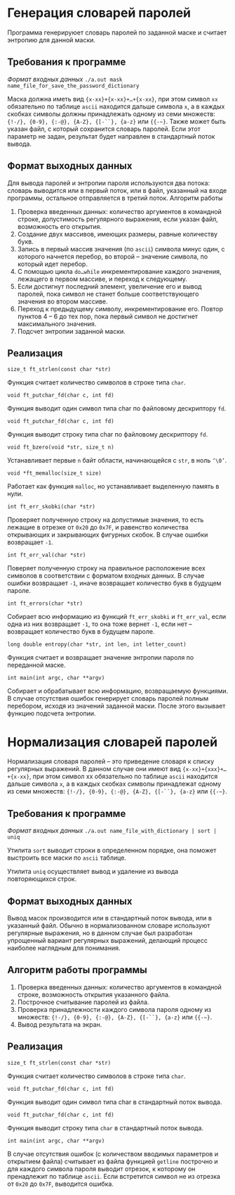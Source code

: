 # Генерация словарей паролей

Программа генерируюет словарь паролей по заданной маске и считает энтропию для данной маски.

## Требования к программе

*Формат входных данных*
`./a.out mask name_file_for_save_the_password_dictionary`

Маска должна иметь вид `{x-xx}+{x-xx}+…+{x-xx}`, при этом символ `xx`
обязательно по таблице `ascii` находится дальше символа `x`, а в каждых скобках
символы должны принадлежать одному из семи множеств: `{!-/}, {0-9}, {:-@},
{A-Z}, {[-``}, {a-z}` или `{{-~}`.
Также может быть указан файл, с который сохранится словарь паролей.
Если этот параметр не задан, результат будет направлен в стандартный поток
вывода.

## Формат выходных данных
Для вывода паролей и энтропии пароля используются два потока: словарь
выводится или в первый поток, или в файл, указанный на входе программы,
остальное отправляется в третий поток.
Алгоритм работы
1) Проверка введенных данных: количество аргументов в командной
строке, допустимость регулярного выражения, если указан файл,
возможность его открытия.
2) Создание двух массивов, имеющих размеры, равные количеству
букв.
3) Запись в первый массив значения (по `ascii`) символа минус один, с
которого начнется перебор, во второй – значение символа, по
который идет перебор.
4) С помощью цикла `do…while` инкрементирование каждого значения,
лежащего в первом массиве, и переход к следующему.
5) Если достигнут последний элемент, увеличение его и вывод
паролей, пока символ не станет больше соответствующего значения
во втором массиве.
6) Переход к предыдущему символу, инкрементирование его. Повтор
пунктов 4 – 6 до тех пор, пока первый символ не достигнет
максимального значения.
7) Подсчет энтропии заданной маски.

## Реализация

`size_t ft_strlen(const char *str)`

Функция считает количество символов в строке типа `char`.

`void ft_putchar_fd(char c, int fd)`

Функция выводит один символ типа char по файловому дескриптору `fd`.

`void ft_putchar_fd(char c, int fd)`

Функция выводит строку типа char по файловому дескриптору `fd`.

`void ft_bzero(void *str, size_t n)`

Устанавливает первые `n` байт области, начинающейся с `str`, в ноль `‘\0’`.

`void *ft_memalloc(size_t size)`

Работает как функция `malloc`, но устанавливает выделенную память в
нули.

`int ft_err_skobki(char *str)`

Проверяет полученную строку на допустимые значения, то есть лежащие
в отрезке от `0x20` до `0x7F`, и равенство количества открывающих и
закрывающих фигурных скобок. В случае ошибки возвращает `-1`.

`int ft_err_val(char *str)`

Поверяет полученную строку на правильное расположение всех символов
в соответствии с форматом входных данных. В случае ошибки возвращает `-1`,
иначе возвращает количество букв в будущем пароле.

`int ft_errors(char *str)`

Собирает всю информацию из функций `ft_err_skobki` и `ft_err_val`, если
одна из них возвращает `-1`, то она тоже вернет `-1`, если нет – возвращает
количество букв в будущем пароле.

`long double entropy(char *str, int len, int letter_count)`

Функция считает и возвращает значение энтропии пароля по переданной
маске.

`int main(int argc, char **argv)`

Собирает и обрабатывает всю информацию, возвращаемую функциями. В
случае отсутствия ошибок генерирует словарь паролей полным перебором,
исходя из значений заданной маски. После этого вызывает функцию подсчета
энтропии.

# Нормализация словарей паролей

Нормализация словаря паролей – это приведение словаря к списку
регулярных выражений. В данном случае они имеют вид `{x-xx}+{xxx}+…+{x-xx}`, при этом символ xx обязательно по таблице `ascii` находится
дальше символа `x`, а в каждых скобках символы принадлежат одному из семи
множеств: `{!-/}, {0-9}, {:-@}, {A-Z}, {[-``}, {a-z}` или `{{-~}`.

## Требования к программе
*Формат входных данных*
`./a.out name_file_with_dictionary | sort | uniq`

Утилита `sort` выводит строки в определенном порядке, она поможет
выстроить все маски по `ascii` таблице.

Утилита `uniq` осуществляет вывод и удаление из вывода повторяющихся
строк.

## Формат выходных данных

Вывод масок производится или в стандартный поток вывода, или в
указанный файл. Обычно в нормализованном словаре используют регулярные
выражения, но в данном случае был разработан упрощенный вариант
регулярных выражений, делающий процесс наиболее наглядным для
понимания.

## Алгоритм работы программы

1) Проверка введенных данных: количество аргументов в командной
строке, возможность открытия указанного файла.
2) Построчное считывание паролей из файла.
3) Проверка принадлежности каждого символа пароля одному из
множеств: `{!-/}, {0-9}, {:-@}, {A-Z}, {[-``}, {a-z}` или `{{-~}`.
4) Вывод результата на экран.

## Реализация

`size_t ft_strlen(const char *str)`

Функция считает количество символов в строке типа `char`.

`void ft_putchar_fd(char c, int fd)`

Функция выводит один символ типа char в стандартный поток вывода.

`void ft_putchar_fd(char c, int fd)`

Функция выводит строку типа `char` в стандартный поток вывода.

`int main(int argc, char **argv)`

В случае отсутствия ошибок (с количеством вводимых параметров и
открытием файла) считывает из файла функцией `getline` построчно и для
каждого символа пароля выводит отрезок, к которому он пренадлежит по
таблице `ascii`. Если встретится символ не из отрезка от `0x20` до `0x7F`, выводится
ошибка.
